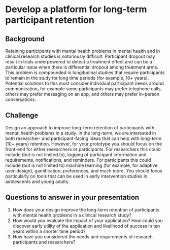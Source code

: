 # Develop a platform for long-term participant retention

## Background

Retaining participants with mental health problems in mental health and in clinical research studies is notoriously difficult. Participant dropout may result in trials underpowered to detect a treatment effect and can be a particular issue when there is differential dropout among treatment arms. This problem
is compounded in longitudinal studies that require participants to remain in the study for long time periods (for example, 10+ years). Potential solutions to this must consider individual participant needs around communication, for example some participants may prefer telephone calls, others may prefer messaging on an app, and others may prefer in-person conversations.

## Challenge

Design an approach to improve long-term retention of participants with
mental health problems in a study. In the long-term, we are interested in both researcher- and participant-facing ideas that can help with long-term (10+ years) retention. However, for your prototype you should focus on the front-end for either researchers or participants. For researchers this could include (but is not limited to), logging of participant information and requirements, notifications, and reminders. For participants this could include (but is not limited to) machine learning (for example, for adaptive user-design), gamification, preferences,
and much more. You should focus particularly on tools that can be used in
early intervention studies in adolescents and young adults.

## Questions to answer in your presentation

1. How does your design improve the long-term retention of participants with mental health problems in a clinical research study?
2. How would you evaluate the impact of your application? How could you discover early utility of the application and likelihood of success in ten years within a shorter time period?
3. How have you considered the needs and requirements of research participants and researchers?
